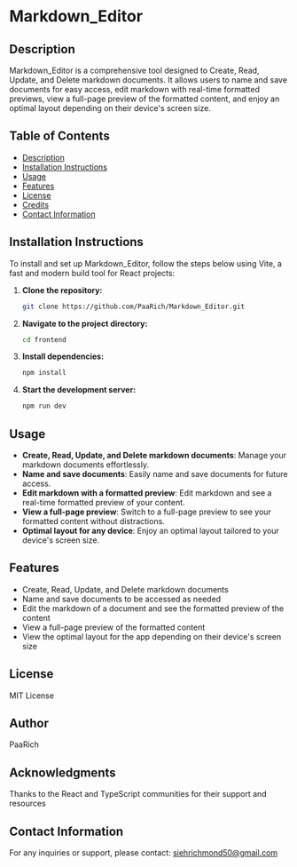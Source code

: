 # Markdown_Editor

## Description

Markdown_Editor is a comprehensive tool designed to Create, Read, Update, and Delete markdown documents. It allows users to name and save documents for easy access, edit markdown with real-time formatted previews, view a full-page preview of the formatted content, and enjoy an optimal layout depending on their device's screen size.

## Table of Contents

- [Description](#description)
- [Installation Instructions](#installation-instructions)
- [Usage](#usage)
- [Features](#features)
- [License](#license)
- [Credits](#credits)
- [Contact Information](#contact-information)

## Installation Instructions

To install and set up Markdown_Editor, follow the steps below using Vite, a fast and modern build tool for React projects:

1. **Clone the repository:**
   ```bash
   git clone https://github.com/PaaRich/Markdown_Editor.git
   ```
2. **Navigate to the project directory:**

   ```bash
   cd frontend
   ```

3. **Install dependencies:**
   ```bash
   npm install
   ```
4. **Start the development server:**
   ```bash
   npm run dev
   ```

## Usage

- **Create, Read, Update, and Delete markdown documents**: Manage your markdown documents effortlessly.
- **Name and save documents**: Easily name and save documents for future access.
- **Edit markdown with a formatted preview**: Edit markdown and see a real-time formatted preview of your content.
- **View a full-page preview**: Switch to a full-page preview to see your formatted content without distractions.
- **Optimal layout for any device**: Enjoy an optimal layout tailored to your device's screen size.

## Features

- Create, Read, Update, and Delete markdown documents
- Name and save documents to be accessed as needed
- Edit the markdown of a document and see the formatted preview of the content
- View a full-page preview of the formatted content
- View the optimal layout for the app depending on their device's screen size

## License

MIT License

## Author

PaaRich

## Acknowledgments

Thanks to the React and TypeScript communities for their support and resources

## Contact Information

For any inquiries or support, please contact: siehrichmond50@gmail.com
